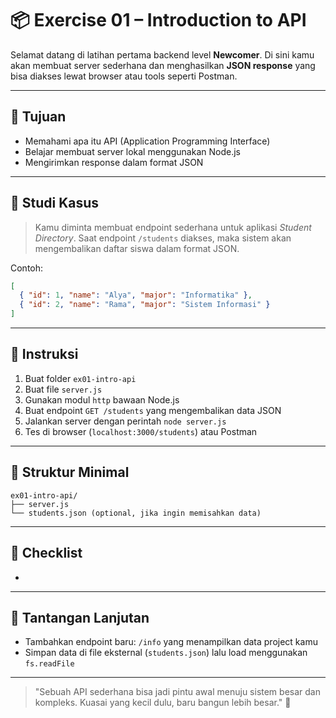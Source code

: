 # 📦 Exercise 01 – Introduction to API

Selamat datang di latihan pertama backend level **Newcomer**. Di sini kamu akan membuat server sederhana dan menghasilkan **JSON response** yang bisa diakses lewat browser atau tools seperti Postman.

---

## 🎯 Tujuan

- Memahami apa itu API (Application Programming Interface)
- Belajar membuat server lokal menggunakan Node.js
- Mengirimkan response dalam format JSON

---

## 🧪 Studi Kasus

> Kamu diminta membuat endpoint sederhana untuk aplikasi *Student Directory*. Saat endpoint `/students` diakses, maka sistem akan mengembalikan daftar siswa dalam format JSON.

Contoh:

```json
[
  { "id": 1, "name": "Alya", "major": "Informatika" },
  { "id": 2, "name": "Rama", "major": "Sistem Informasi" }
]
```

---

## 🔧 Instruksi

1. Buat folder `ex01-intro-api`
2. Buat file `server.js`
3. Gunakan modul `http` bawaan Node.js
4. Buat endpoint `GET /students` yang mengembalikan data JSON
5. Jalankan server dengan perintah `node server.js`
6. Tes di browser (`localhost:3000/students`) atau Postman

---

## 📂 Struktur Minimal

```
ex01-intro-api/
├── server.js
└── students.json (optional, jika ingin memisahkan data)
```

---

## 📌 Checklist

-

---

## 🚀 Tantangan Lanjutan

- Tambahkan endpoint baru: `/info` yang menampilkan data project kamu
- Simpan data di file eksternal (`students.json`) lalu load menggunakan `fs.readFile`

---

> "Sebuah API sederhana bisa jadi pintu awal menuju sistem besar dan kompleks. Kuasai yang kecil dulu, baru bangun lebih besar." 🧠

